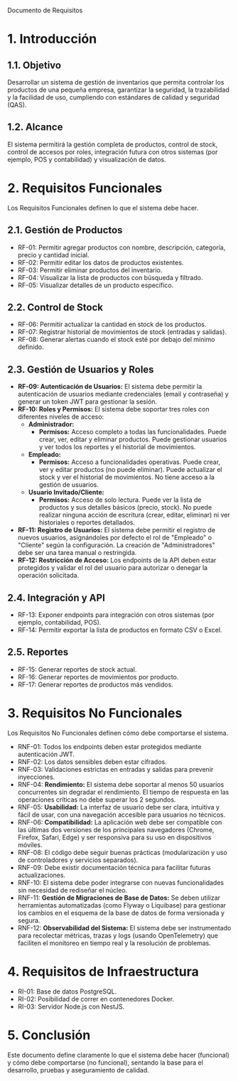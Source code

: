 Documento de Requisitos

# 1. Introducción

## 1.1. Objetivo

Desarrollar un sistema de gestión de inventarios que permita controlar los productos de una pequeña empresa, garantizar la seguridad, la trazabilidad y la facilidad de uso, cumpliendo con estándares de calidad y seguridad (QAS).

## 1.2. Alcance

El sistema permitirá la gestión completa de productos, control de stock, control de accesos por roles, integración futura con otros sistemas (por ejemplo, POS y contabilidad) y visualización de datos.

# 2. Requisitos Funcionales

Los Requisitos Funcionales definen lo que el sistema debe hacer.

## 2.1. Gestión de Productos

- RF-01: Permitir agregar productos con nombre, descripción, categoría, precio y cantidad inicial.
- RF-02: Permitir editar los datos de productos existentes.
- RF-03: Permitir eliminar productos del inventario.
- RF-04: Visualizar la lista de productos con búsqueda y filtrado.
- RF-05: Visualizar detalles de un producto específico.
## 2.2. Control de Stock

- RF-06: Permitir actualizar la cantidad en stock de los productos.
- RF-07: Registrar historial de movimientos de stock (entradas y salidas).
- RF-08: Generar alertas cuando el stock esté por debajo del mínimo definido.
## 2.3. Gestión de Usuarios y Roles

- **RF-09: Autenticación de Usuarios:** El sistema debe permitir la autenticación de usuarios mediante credenciales (email y contraseña) y generar un token JWT para gestionar la sesión.
- **RF-10: Roles y Permisos:** El sistema debe soportar tres roles con diferentes niveles de acceso:
    - **Administrador:**
        - **Permisos:** Acceso completo a todas las funcionalidades. Puede crear, ver, editar y eliminar productos. Puede gestionar usuarios y ver todos los reportes y el historial de movimientos.
    - **Empleado:**
        - **Permisos:** Acceso a funcionalidades operativas. Puede crear, ver y editar productos (no puede eliminar). Puede actualizar el stock y ver el historial de movimientos. No tiene acceso a la gestión de usuarios.
    - **Usuario Invitado/Cliente:**
        - **Permisos:** Acceso de solo lectura. Puede ver la lista de productos y sus detalles básicos (precio, stock). No puede realizar ninguna acción de escritura (crear, editar, eliminar) ni ver historiales o reportes detallados.
- **RF-11: Registro de Usuarios:** El sistema debe permitir el registro de nuevos usuarios, asignándoles por defecto el rol de "Empleado" o "Cliente" según la configuración. La creación de "Administradores" debe ser una tarea manual o restringida.
- **RF-12: Restricción de Acceso:** Los endpoints de la API deben estar protegidos y validar el rol del usuario para autorizar o denegar la operación solicitada.

## 2.4. Integración y API

- RF-13: Exponer endpoints para integración con otros sistemas (por ejemplo, contabilidad, POS).
- RF-14: Permitir exportar la lista de productos en formato CSV o Excel.
## 2.5. Reportes

- RF-15: Generar reportes de stock actual.
- RF-16: Generar reportes de movimientos por producto.
- RF-17: Generar reportes de productos más vendidos.
# 3. Requisitos No Funcionales

Los Requisitos No Funcionales definen cómo debe comportarse el sistema.

- RNF-01: Todos los endpoints deben estar protegidos mediante autenticación JWT.
- RNF-02: Los datos sensibles deben estar cifrados.
- RNF-03: Validaciones estrictas en entradas y salidas para prevenir inyecciones.
- RNF-04: **Rendimiento:** El sistema debe soportar al menos 50 usuarios concurrentes sin degradar el rendimiento. El tiempo de respuesta en las operaciones críticas no debe superar los 2 segundos.
- RNF-05: **Usabilidad:** La interfaz de usuario debe ser clara, intuitiva y fácil de usar, con una navegación accesible para usuarios no técnicos.
- RNF-06: **Compatibilidad:** La aplicación web debe ser compatible con las últimas dos versiones de los principales navegadores (Chrome, Firefox, Safari, Edge) y ser responsiva para su uso en dispositivos móviles.
- RNF-08: El código debe seguir buenas prácticas (modularización y uso de controladores y servicios separados).
- RNF-09: Debe existir documentación técnica para facilitar futuras actualizaciones.
- RNF-10: El sistema debe poder integrarse con nuevas funcionalidades sin necesidad de rediseñar el núcleo.
- RNF-11: **Gestión de Migraciones de Base de Datos:** Se deben utilizar herramientas automatizadas (como Flyway o Liquibase) para gestionar los cambios en el esquema de la base de datos de forma versionada y segura.
- RNF-12: **Observabilidad del Sistema:** El sistema debe ser instrumentado para recolectar métricas, trazas y logs (usando OpenTelemetry) que faciliten el monitoreo en tiempo real y la resolución de problemas.
# 4. Requisitos de Infraestructura

- RI-01: Base de datos PostgreSQL.
- RI-02: Posibilidad de correr en contenedores Docker.
- RI-03: Servidor Node.js con NestJS.
# 5. Conclusión

Este documento define claramente lo que el sistema debe hacer (funcional) y cómo debe comportarse (no funcional), sentando la base para el desarrollo, pruebas y aseguramiento de calidad.
